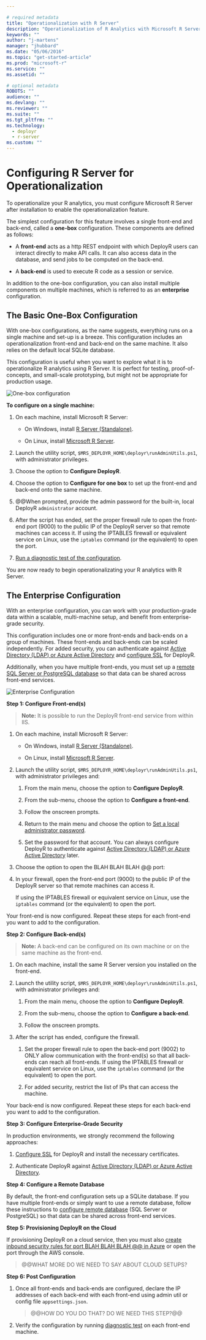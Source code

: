 ```yaml
---

# required metadata
title: "Operationalization with R Server"
description: "Operationalization of R Analytics with Microsoft R Server"
keywords: ""
author: "j-martens"
manager: "jhubbard"
ms.date: "05/06/2016"
ms.topic: "get-started-article"
ms.prod: "microsoft-r"
ms.service: ""
ms.assetid: ""

# optional metadata
ROBOTS: ""
audience: ""
ms.devlang: ""
ms.reviewer: ""
ms.suite: ""
ms.tgt_pltfrm: ""
ms.technology: 
  - deployr
  - r-server
ms.custom: ""
---
```


# Configuring R Server for Operationalization

To operationalize your R analytics, you must configure Microsoft R Server after installation to enable the operationalization feature. 

The simplest configuration for this feature involves a single front-end and back-end, called a **one-box** configuration. These components are defined as follows:

+ A **front-end** acts as a http REST endpoint with which DeployR users can interact directly to make API calls. It can also access data in the database, and send jobs to be computed on the back-end. 

+ A **back-end** is used to execute R code as a session or service.

In addition to the one-box configuration, you can also install multiple components on multiple machines, which is referred to as an  **enterprise** configuration. 

<a name="onebox"></a>
## The Basic One-Box Configuration

With one-box configurations, as the name suggests, everything runs on a single machine and set-up is a breeze. This configuration includes an operationalization front-end and back-end on the same machine. It also relies on the default local SQLite database.

This configuration is useful when you want to explore what it is to operationalize R analytics using R Server. It is perfect for testing, proof-of-concepts, and small-scale prototyping, but might not be appropriate for production usage. 

![One-box configuration](../media/o16n/setup-onebox.jpeg)

**To configure on a single machine:**

  1. On each machine, install Microsoft R Server:

     + On Windows, install [R Server (Standalone)](https://msdn.microsoft.com/en-us/library/mt671127.aspx). 

     + On Linux, install [Microsoft R Server](../rserver-install-linux-server.md).  

1. Launch the utility script, `$MRS_DEPLOYR_HOME\deployr\runAdminUtils.ps1`, with administrator privileges.

1. Choose the option to **Configure DeployR**.

1. Choose the option to **Configure for one box** to set up the front-end and back-end onto the same machine.

1. @@When prompted, provide the admin password for the built-in, local DeployR `administrator` account.  
  
1. After the script has ended, set the proper firewall rule to open the front-end port (9000) to the public IP of the DeployR server so that remote machines can access it. If using the IPTABLES firewall or equivalent service on Linux, use the `iptables` command (or the equivalent) to open the port.

1. [Run a diagnostic test of the configuration](admin-utility.md#test). 

You are now ready to begin operationalizating your R analytics with R Server.


<a name="enterprise"></a>
## The Enterprise Configuration

With an enterprise configuration, you can work with your production-grade data within a scalable, multi-machine setup, and benefit from enterprise-grade security. 

This configuration includes one or more front-ends and back-ends on a group of machines. These front-ends and back-ends can be scaled independently.  For added security, you can authenticate against [Active Directory (LDAP) or Azure Active Directory](security-authentication.md) and [configure SSL](security-https.md) for DeployR.

Additionally, when you have multiple front-ends, you must set up a [remote SQL Server or PostgreSQL database](configure-remote-database.md) so that data can be shared across front-end services.
 
![Enterprise Configuration](../media/o16n/setup-enterprise-ready.jpeg)


**Step 1: Configure Front-end(s)**

>**Note:** It is possible to run the DeployR front-end service from within IIS.

  1. On each machine, install Microsoft R Server:

     + On Windows, install [R Server (Standalone)](https://msdn.microsoft.com/en-us/library/mt671127.aspx). 

     + On Linux, install [Microsoft R Server](../rserver-install-linux-server.md).  

  1. Launch the utility script, `$MRS_DEPLOYR_HOME\deployr\runAdminUtils.ps1`, with administrator privileges and:

     1. From the main menu, choose the option to **Configure DeployR**.

     1. From the sub-menu, choose the option to **Configure a front-end**.
     
     1. Follow the onscreen prompts.
    
     1. Return to the main menu and choose the option to [Set a local administrator password](admin-utility.md#admin-password).

     1. Set the password for that account. You can always configure DeployR to authenticate against  [Active Directory (LDAP) or Azure Active Directory](security-authentication.md) later.

  1. Choose the option to open the BLAH BLAH BLAH @@ port:

  1. In your firewall, open the front-end port (9000) to the public IP of the DeployR server so that remote machines can access it.
    
     If using the IPTABLES firewall or equivalent service on Linux, use the `iptables` command (or the equivalent) to open the port.

Your front-end is now configured. Repeat these steps for each front-end you want to add to the configuration.

**Step 2: Configure Back-end(s)**

>**Note:** A back-end can be configured on its own machine or on the same machine as the front-end.

1. On each machine, install the same R Server version you installed on the front-end.

1. Launch the utility script, `$MRS_DEPLOYR_HOME\deployr\runAdminUtils.ps1`, with administrator privileges and:

   1. From the main menu, choose the option to **Configure DeployR**.

   1. From the sub-menu, choose the option to **Configure a back-end**.

   1. Follow the onscreen prompts.

1. After the script has ended, configure the firewall.
    
   1. Set the proper firewall rule to open the back-end port (9002) to ONLY allow communication with the front-end(s) so that all back-ends can reach all front-ends. If using the IPTABLES firewall or equivalent service on Linux, use the `iptables` command (or the equivalent) to open the port.

   1. For added security, restrict the list of IPs that can access the machine.
  
Your back-end is now configured. Repeat these steps for each back-end you want to add to the configuration.

**Step 3: Configure Enterprise-Grade Security**

In production environments, we strongly recommend the following approaches:

1. [Configure SSL](security-https.md) for DeployR and install the necessary certificates. 

1. Authenticate DeployR against [Active Directory (LDAP) or Azure Active Directory](security-authentication.md).  

**Step 4: Configure a Remote Database**

By default, the front-end configuration sets up a SQLite database. If you have multiple front-ends or simply want to use a remote database, follow these instructions to [configure remote database](configure-remote-database.md) (SQL Server or PostgreSQL) so that data can be shared across front-end services.

**Step 5: Provisioning DeployR on the Cloud**

If provisioning DeployR on a cloud service, then you must also [create inbound security rules for port BLAH BLAH BLAH @@ in Azure](https://azure.microsoft.com/en-us/documentation/articles/virtual-machines-windows-classic-setup-endpoints/) or open the port through the AWS console.

> @@WHAT MORE DO WE NEED TO SAY ABOUT CLOUD SETUPS?  

**Step 6: Post Configuration**

1. Once all front-ends and back-ends are configured, declare the IP addresses of each back-end with each front-end using admin util or config file `appsettings.json`. 
   > @@HOW DO YOU DO THAT? DO WE NEED THIS STEP?@@ 

1. Verify the configuration by running [diagnostic test](admin-utility.md#test) on each front-end machine. 